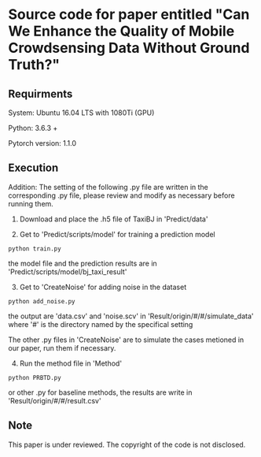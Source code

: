 # Source code for paper entitled "Can We Enhance the Quality of Mobile Crowdsensing Data Without Ground Truth?"
## Requirments
System: Ubuntu 16.04 LTS with 1080Ti (GPU) 

Python: 3.6.3 +

Pytorch version: 1.1.0
## Execution

Addition:
The setting of the following .py file are written in the corresponding .py file, please review and modify as necessary before running them.

1. Download and place the .h5 file of TaxiBJ in 'Predict/data'
   
2. Get to 'Predict/scripts/model' for training a prediction model
```
python train.py
```
the model file and the prediction results are in 'Predict/scripts/model/bj_taxi_result'
  
3. Get to 'CreateNoise' for adding noise in the dataset
``` 
python add_noise.py
```
the output are 'data.csv' and 'noise.scv' in 'Result/origin/#/#/simulate_data' where '#' is the directory named by the specifical setting

The other .py files in 'CreateNoise' are to simulate the cases metioned in our paper, run them if necessary.

4. Run the method file in 'Method'
```
python PRBTD.py
```
or other .py for baseline methods, the results are write in 'Result/origin/#/#/result.csv'

## Note
This paper is under reviewed. The copyright of the code is not disclosed.
